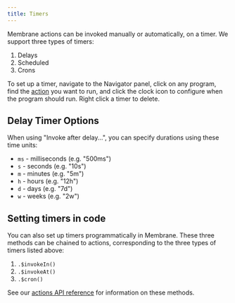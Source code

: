 ```yaml
---
title: Timers
---
```


Membrane actions can be invoked manually or automatically, on a timer. We
support three types of timers:

1. Delays
2. Scheduled
3. Crons

To set up a timer, navigate to the Navigator panel, click on any program, find
the [action](/concepts/schema#actions) you want to run, and click the clock icon
to configure when the program should run. Right click a timer to delete.

## Delay Timer Options

When using "Invoke after delay...", you can specify durations using these time units:

- `ms` - milliseconds (e.g. "500ms")
- `s` - seconds (e.g. "10s")
- `m` - minutes (e.g. "5m")
- `h` - hours (e.g. "12h")
- `d` - days (e.g. "7d")
- `w` - weeks (e.g. "2w")

## Setting timers in code

You can also set up timers programmatically in Membrane. These three methods can
be chained to actions, corresponding to the three types of timers listed above:

1. `.$invokeIn()`
2. `.$invokeAt()`
3. `.$cron()`

See our [actions API reference](/reference/typescript-api/#actiont) for information on these methods.
